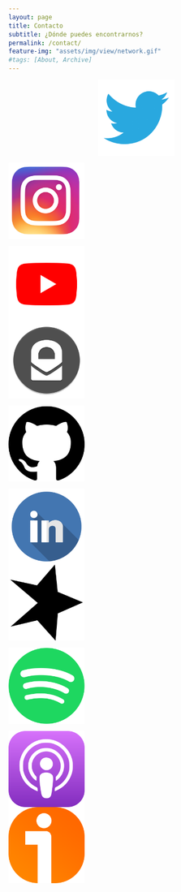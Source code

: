 ```yaml
---
layout: page
title: Contacto
subtitle: ¿Dónde puedes encontrarnos?
permalink: /contact/
feature-img: "assets/img/view/network.gif"
#tags: [About, Archive]
---
```

<p align="center">
<a href="https://twitter.com/thefluxions" target="_blank"><img src="https://raw.githubusercontent.com/thefluxions/thefluxions.github.io/master/assets/img/archive/twitter-logo.png" height="150" align="center"></a>

<a href="https://instagram.com/thefluxions" target="_blank"><img src="https://raw.githubusercontent.com/thefluxions/thefluxions.github.io/master/assets/img/archive/instagram-logo.png" height="150" align="center"></a>

<a href="https://www.youtube.com/channel/UC1xMV3D0x9HleBWXdXBiLtg" target="_blank"><img src="https://raw.githubusercontent.com/thefluxions/thefluxions.github.io/master/assets/img/archive/youtube-logo.png" height="150" align="center"></a>
<br>
<a href="mailto:thefluxions@protonmail.com" target="_blank"><img src="https://raw.githubusercontent.com/thefluxions/thefluxions.github.io/master/assets/img/archive/protonmail-logo.png" height="150" align="center"></a>

<a href="https://github.com/thefluxions" target="_blank"><img src="https://raw.githubusercontent.com/thefluxions/thefluxions.github.io/master/assets/img/archive/github-logo.png" height="150" align="center"></a>

<a href="https://www.linkedin.com/company/thefluxions" target="_blank"><img src="https://raw.githubusercontent.com/thefluxions/thefluxions.github.io/master/assets/img/archive/linkedin-logo.png" height="150" align="center"></a>
<br>
<a href="https://www.spreaker.com/show/the-fluxions" target="_blank"><img src="https://raw.githubusercontent.com/thefluxions/thefluxions.github.io/master/assets/img/archive/spreaker-logo.png" height="150" align="center"></a>

<a href="https://open.spotify.com/show/26LUhYPGweZHNnUaiUROjG?si=ZO0kCYbUT5O1aQUeGoBP_A" target="_blank"><img src="https://raw.githubusercontent.com/thefluxions/thefluxions.github.io/master/assets/img/archive/spotify-logo.png" height="150" align="center"></a>

<a href="https://podcasts.apple.com/es/podcast/the-fluxions/id1492409246" target="_blank"><img src="https://raw.githubusercontent.com/thefluxions/thefluxions.github.io/master/assets/img/archive/apple-logo.png" height="150" align="center"></a>
<br>
<a href="https://www.ivoox.com/podcast-the-fluxions_sq_f1847377_1.html" target="_blank"><img src="https://raw.githubusercontent.com/thefluxions/thefluxions.github.io/master/assets/img/archive/ivoox-logo.png" height="150" align="center"></a>
</p>
